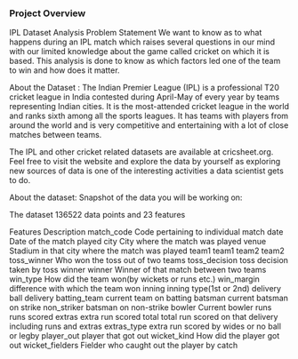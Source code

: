 ### Project Overview

 IPL Dataset Analysis
Problem Statement
We want to know as to what happens during an IPL match which raises several questions in our mind with our limited knowledge about the game called cricket on which it is based. This analysis is done to know as which factors led one of the team to win and how does it matter.

About the Dataset :
The Indian Premier League (IPL) is a professional T20 cricket league in India contested during April-May of every year by teams representing Indian cities. It is the most-attended cricket league in the world and ranks sixth among all the sports leagues. It has teams with players from around the world and is very competitive and entertaining with a lot of close matches between teams.

The IPL and other cricket related datasets are available at cricsheet.org. Feel free to visit the website and explore the data by yourself as exploring new sources of data is one of the interesting activities a data scientist gets to do.

About the dataset:
Snapshot of the data you will be working on:

The dataset 136522 data points and 23 features

Features	Description
match_code	Code pertaining to individual match
date	Date of the match played
city	City where the match was played
venue	Stadium in that city where the match was played
team1	team1
team2	team2
toss_winner	Who won the toss out of two teams
toss_decision	toss decision taken by toss winner
winner	Winner of that match between two teams
win_type	How did the team won(by wickets or runs etc.)
win_margin	difference with which the team won
inning	inning type(1st or 2nd)
delivery	ball delivery
batting_team	current team on batting
batsman	current batsman on strike
non_striker	batsman on non-strike
bowler	Current bowler
runs	runs scored
extras	extra run scored
total	total run scored on that delivery including runs and extras
extras_type	extra run scored by wides or no ball or legby
player_out	player that got out
wicket_kind	How did the player got out
wicket_fielders	Fielder who caught out the player by catch


